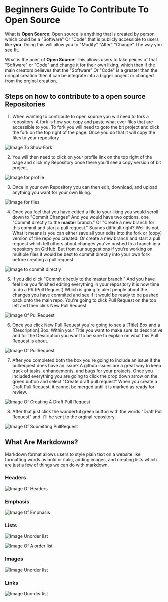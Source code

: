 # Beginners Guide To Contribute To Open Source
What is ************Open Source************: Open source is anything that is created by person which could be a "Software" Or "Code" that is publicly accessible to users like ****you****. Doing this will allow you to "Modify" "Alter" "Change" The way you see fit. 

What is the point of ************Open Source************: This allows users to take peices of that "Software" or "Code" and change it for their own liking, which then if the main creators believes that the "Software" Or "Code" is a greater than the oringal creation then it can be integrate into a bigger project or changed from the orginal creation.    




## Steps on how to contribute to a open source Repositories 

1. When wanting to contribute to open source you will need to fork a repository. A fork is how you copy and paste what ever files that are accessible to you. To fork you will need to goto the bit project and click the fork on the top right of the page. Once you do that it will copy the files to your repository

![Image To Show Fork](https://docs.github.com/assets/images/help/repository/fork_button.jpg)

2. You will then need to click on your profile link on the top right of the page and click my Repository once there you’ll see a copy version of bit project. 

![Image for profile](https://i.gyazo.com/96289483c4166329dc522d424b13dd15.gif)

3. Once in your own Repository you can then edit, download, and upload anything you want for your own liking.

![Image for files](https://i.gyazo.com/b0f59f2a8b2794ec8b763dccfa949d45.gif)

4. Once you feel that you have edited a file to your liking you would scroll down to "Commit Changes" And you would have two options, one "Commit directly to the **master** branch." Or "Create a new branch for this commit and start a pull request." Sounds difficult right? Well its not, What it means is you can either save all your edits into the fork or (copy) version of the repo you created. Or create a new branch and start a pull request which tell others about changes you've pushed to a branch in a repository on GitHub. But from our suggestions if you're working on multiple files it would be best to commit directly into your own fork before creating a pull request.

![Image to commit directly](https://i.gyazo.com/ba0908a1762a1d50fda073d097dac346.gif)

5. If you did click "Commit directly to the master branch." And you have feel like you finished editing everything in your repository it is now time to do a PR (Pull Request) Which is going to alert people about the changes you have commited and see if it would be ready to be pushed back onto the main repo. You're going to click Pull Request on the top left and then click New Pull Request.

![Image Of PullRequest](https://i.gyazo.com/6b0326afdf6ffb3030eee5c4f00d2555.gif)

6. Once you click New Pull Request you're going to see a [Title] Box and a [Description] Box. Within your Title you want to make sure its descriptive and for the Description you want to be sure to explain on what this Pull Request is about.

![Image Of PullRequest](https://i.gyazo.com/d581725482f9cc0fc3875c355907d5f6.gif)

7. After you completed both the box you're going to include an issue if the pullrequest does have an issue? A github issues are a great way to keep track of tasks, enhancements, and bugs for your projects. Once you included everything you are going to click the drop down arrow on the green button and select "Create draft pull request" When you create a Draft Pull Request, it cannot be merged until it is marked as ready for review. 

![Image Of Creating A Draft Pull Request](https://i.gyazo.com/1177e7396f1cc35a2ef04e492e1de1dd.gif)

8. After that just click the wonderful green button with the words "Draft Pull Request" and it'll be sent to the orginal repository.

![Image Of Submitting PullRequest](https://i.gyazo.com/c54cba8f11c536d63e6aaebcd2a7ccb2.gif)

## What Are Markdowns?
Markdown format allows users to style plain text on a website like formatting words as bold or italic, adding images, and creating lists which are just a few of things we can do with markdown. 

### Headers

![Image Of Headers](https://i.gyazo.com/5838ed8650e610c119a07c2c7dc5a993.png)

### Emphasis

![Image Of Emphasis](https://i.gyazo.com/b5aba6209d8ecaf36f0d00f3c0055262.png)

### Lists

![Image Unorder list](https://i.gyazo.com/072d4cf6c80bf2d23569f962929aba14.png)

![Image Of A order list](https://i.gyazo.com/ac732e5d6aa9ba2391da30b6f1628b00.png)

### Images

![Image Unorder list](https://i.gyazo.com/b15c36dd13942a52e1e96c85ae2c43f1.png)

### Links

![Image Unorder list](https://i.gyazo.com/bc6aed2cb7f767c04996068c6776814a.png)


